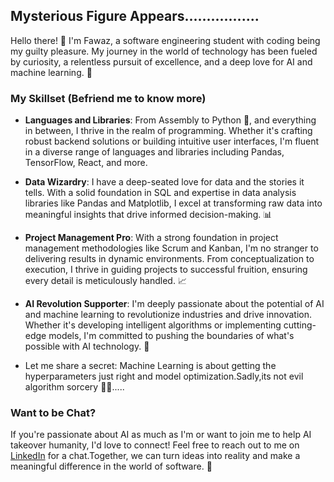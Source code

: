 ## Mysterious Figure Appears.................

Hello there! 👋 I'm Fawaz, a  software engineering student with coding being my guilty pleasure. My journey in the world of technology has been fueled by curiosity, a relentless pursuit of excellence, and a deep love for AI and machine learning. 🚀

### My Skillset (Befriend me to know more)

- **Languages and Libraries**: From Assembly to Python 🐍, and everything in between, I thrive in the realm of programming. Whether it's crafting robust backend solutions or building intuitive user interfaces, I'm fluent in a diverse range of languages and libraries including Pandas, TensorFlow, React, and more.

- **Data Wizardry**: I have a deep-seated love for data and the stories it tells. With a solid foundation in SQL and expertise in data analysis libraries like Pandas and Matplotlib, I excel at transforming raw data into meaningful insights that drive informed decision-making. 📊

- **Project Management Pro**: With a strong foundation in project management methodologies like Scrum and Kanban, I'm no stranger to delivering results in dynamic environments. From conceptualization to execution, I thrive in guiding projects to successful fruition, ensuring every detail is meticulously handled. 📈

- **AI Revolution Supporter**: I'm deeply passionate about the potential of AI and machine learning to revolutionize industries and drive innovation. Whether it's developing intelligent algorithms or implementing cutting-edge models, I'm committed to pushing the boundaries of what's possible with AI technology. 🤖

- Let me share a secret: Machine Learning is about getting the hyperparameters just right and model optimization.Sadly,its not evil algorithm sorcery 🧙‍♂️.....

### Want to be Chat?

If you're passionate about AI as much as I'm or want to join me to help AI takeover humanity, I'd love to connect! Feel free to reach out to me on [LinkedIn](http://linkedin.com/in/fawazsapa) for a chat.Together, we can turn ideas into reality and make a meaningful difference in the world of software. 🌟
